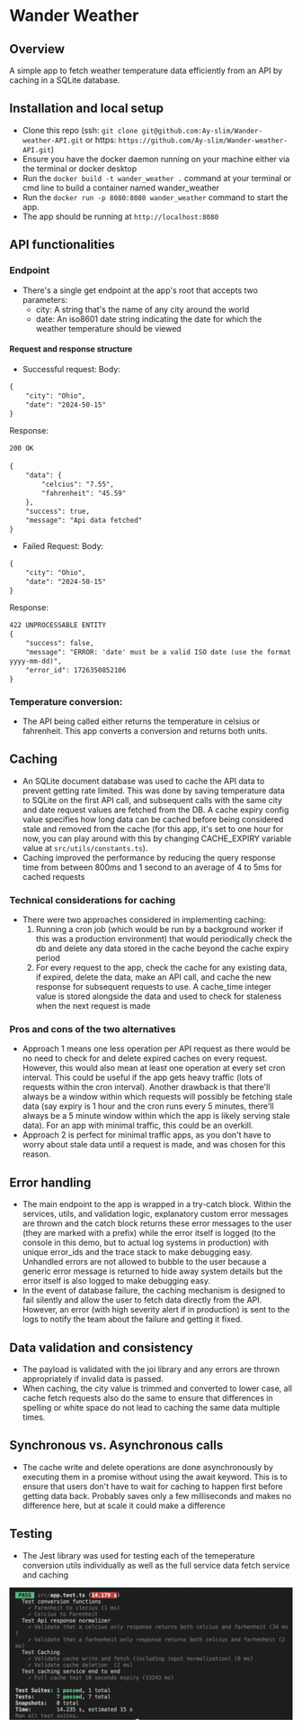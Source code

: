 # Wander Weather

## Overview

A simple app to fetch weather temperature data efficiently from an API by caching in a SQLite database.

## Installation and local setup

- Clone this repo (ssh: `git clone git@github.com:Ay-slim/Wander-weather-API.git` or https: `https://github.com/Ay-slim/Wander-weather-API.git`)
- Ensure you have the docker daemon running on your machine either via the terminal or docker desktop
- Run the `docker build -t wander_weather .` command at your terminal or cmd line to build a container named wander_weather
- Run the `docker run -p 8080:8080 wander_weather` command to start the app.
- The app should be running at `http://localhost:8080`

## API functionalities

### Endpoint

- There's a single get endpoint at the app's root that accepts two parameters:
  - city: A string that's the name of any city around the world
  - date: An iso8601 date string indicating the date for which the weather temperature should be viewed

#### Request and response structure

- Successful request:
  Body:

```
{
    "city": "Ohio",
    "date": "2024-50-15"
}
```

Response:

```
200 OK

{
    "data": {
        "celcius": "7.55",
        "fahrenheit": "45.59"
    },
    "success": true,
    "message": "Api data fetched"
}
```

- Failed Request:
  Body:

```
{
    "city": "Ohio",
    "date": "2024-50-15"
}
```

Response:

```
422 UNPROCESSABLE ENTITY
{
    "success": false,
    "message": "ERROR: 'date' must be a valid ISO date (use the format yyyy-mm-dd)",
    "error_id": 1726350852106
}
```

### Temperature conversion:

- The API being called either returns the temperature in celsius or fahrenheit. This app converts a conversion and returns both units.

## Caching

- An SQLite document database was used to cache the API data to prevent getting rate limited. This was done by saving temperature data to SQLite on the first API call, and subsequent calls with the same city and date request values are fetched from the DB. A cache expiry config value specifies how long data can be cached before being considered stale and removed from the cache (for this app, it's set to one hour for now, you can play around with this by changing CACHE_EXPIRY variable value at `src/utils/constants.ts`).
- Caching improved the performance by reducing the query response time from between 800ms and 1 second to an average of 4 to 5ms for cached requests

### Technical considerations for caching

- There were two approaches considered in implementing caching:
  1. Running a cron job (which would be run by a background worker if this was a production environment) that would periodically check the db and delete any data stored in the cache beyond the cache expiry period
  2. For every request to the app, check the cache for any existing data, if expired, delete the data, make an API call, and cache the new response for subsequent requests to use. A cache_time integer value is stored alongside the data and used to check for staleness when the next request is made

### Pros and cons of the two alternatives

- Approach 1 means one less operation per API request as there would be no need to check for and delete expired caches on every request. However, this would also mean at least one operation at every set cron interval. This could be useful if the app gets heavy traffic (lots of requests within the cron interval). Another drawback is that there'll always be a window within which requests will possibly be fetching stale data (say expiry is 1 hour and the cron runs every 5 minutes, there'll always be a 5 minute window within which the app is likely serving stale data). For an app with minimal traffic, this could be an overkill.
- Approach 2 is perfect for minimal traffic apps, as you don't have to worry about stale data until a request is made, and was chosen for this reason.

## Error handling

- The main endpoint to the app is wrapped in a try-catch block. Within the services, utils, and validation logic, explanatory custom error messages are thrown and the catch block returns these error messages to the user (they are marked with a prefix) while the error itself is logged (to the console in this demo, but to actual log systems in production) with unique error_ids and the trace stack to make debugging easy. Unhandled errors are not allowed to bubble to the user because a generic error message is returned to hide away system details but the error itself is also logged to make debugging easy.
- In the event of database failure, the caching mechanism is designed to fail silently and allow the user to fetch data directly from the API. However, an error (with high severity alert if in production) is sent to the logs to notify the team about the failure and getting it fixed.

## Data validation and consistency

- The payload is validated with the joi library and any errors are thrown appropriately if invalid data is passed.
- When caching, the city value is trimmed and converted to lower case, all cache fetch requests also do the same to ensure that differences in spelling or white space do not lead to caching the same data multiple times.

## Synchronous vs. Asynchronous calls

- The cache write and delete operations are done asynchronously by executing them in a promise without using the await keyword. This is to ensure that users don't have to wait for caching to happen first before getting data back. Probably saves only a few milliseconds and makes no difference here, but at scale it could make a difference

## Testing

- The Jest library was used for testing each of the temeperature conversion utils individually as well as the full service data fetch service and caching

![alt text](<Screenshot 2024-09-14 at 9.09.03 PM.png>)
